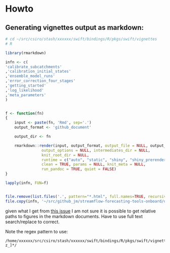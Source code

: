 
# Howto

## Generating vignettes output as markdown:

```R
# cd ~/src/csiro/stash/xxxxxx/swift/bindings/R/pkgs/swift/vignettes
# R

library(rmarkdown)

infn <- c(
'calibrate_subcatchments'
,'calibration_initial_states' 
,'ensemble_model_runs'
,'error_correction_four_stages'
,'getting_started'
,'log_likelihood'
,'meta_parameters'
)


f <- function(fn)
{
    input <- paste(fn, 'Rmd', sep='.')
    output_format <- 'github_document'

    output_dir <- fn

    rmarkdown::render(input, output_format, output_file = NULL, output_dir,
                output_options = NULL, intermediates_dir = NULL,
                knit_root_dir = NULL,
                runtime = c("auto", "static", "shiny", "shiny_prerendered"),
                clean = TRUE, params = NULL, knit_meta = NULL,
                run_pandoc = TRUE, quiet = FALSE)
}

lapply(infn, FUN=f)


file.remove(list.files('.', pattern="*.html", full.names=TRUE, recursive=TRUE))
file.copy(infn, '~/src/github_jm/streamflow-forecasting-tools-onboard/doc/vignettes/', recursive=TRUE)

```
given what I get from [this issue](https://github.com/rstudio/rmarkdown/issues/587) I am not sure it is possible to get relative paths to figures in the markdown documents. Have to use full text search/replace to correct. 

Note the regex pattern to use:

```
/home/xxxxxx/src/csiro/stash/xxxxxx/swift/bindings/R/pkgs/swift/vignettes/[a-z_]*/
```

